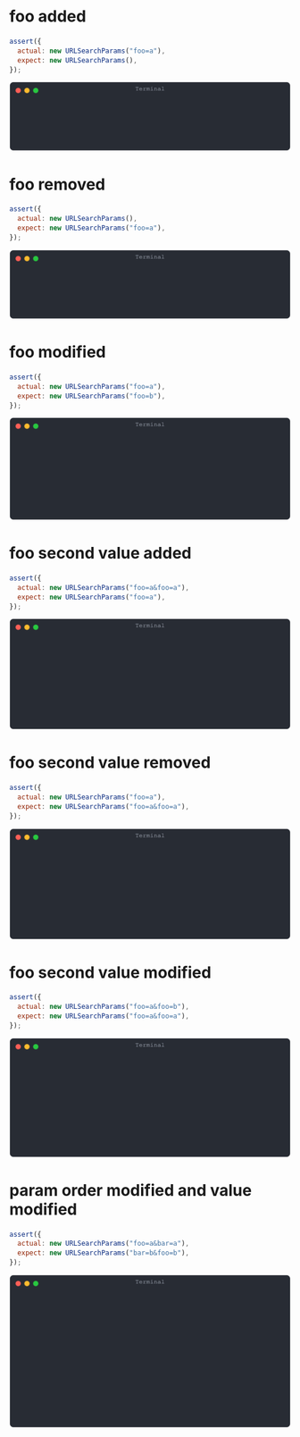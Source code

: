 # foo added

```js
assert({
  actual: new URLSearchParams("foo=a"),
  expect: new URLSearchParams(),
});
```

![img](<./url_search_params/foo added.svg>)

# foo removed

```js
assert({
  actual: new URLSearchParams(),
  expect: new URLSearchParams("foo=a"),
});
```

![img](<./url_search_params/foo removed.svg>)

# foo modified

```js
assert({
  actual: new URLSearchParams("foo=a"),
  expect: new URLSearchParams("foo=b"),
});
```

![img](<./url_search_params/foo modified.svg>)

# foo second value added

```js
assert({
  actual: new URLSearchParams("foo=a&foo=a"),
  expect: new URLSearchParams("foo=a"),
});
```

![img](<./url_search_params/foo second value added.svg>)

# foo second value removed

```js
assert({
  actual: new URLSearchParams("foo=a"),
  expect: new URLSearchParams("foo=a&foo=a"),
});
```

![img](<./url_search_params/foo second value removed.svg>)

# foo second value modified

```js
assert({
  actual: new URLSearchParams("foo=a&foo=b"),
  expect: new URLSearchParams("foo=a&foo=a"),
});
```

![img](<./url_search_params/foo second value modified.svg>)

# param order modified and value modified

```js
assert({
  actual: new URLSearchParams("foo=a&bar=a"),
  expect: new URLSearchParams("bar=b&foo=b"),
});
```

![img](<./url_search_params/param order modified and value modified.svg>)

